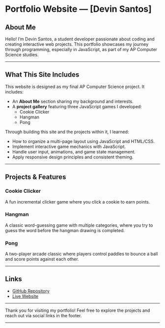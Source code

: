 # Portfolio Website — [Devin Santos]

## About Me

Hello! I’m Devin Santos, a student developer passionate about coding and creating interactive web projects. This portfolio showcases my journey through programming, especially in JavaScript, as part of my AP Computer Science studies.

---

## What This Site Includes

This website is designed as my final AP Computer Science project. It includes:

- An **About Me** section sharing my background and interests.
- A **project gallery** featuring three JavaScript games I developed:
  - Cookie Clicker
  - Hangman
  - Pong

Through building this site and the projects within it, I learned:

- How to organize a multi-page layout using JavaScript and HTML/CSS.
- Implement interactive game mechanics with JavaScript.
- Handle user input, animations, and game state management.
- Apply responsive design principles and consistent theming.

---

## Projects & Features

### Cookie Clicker

A fun incremental clicker game where you click a cookie to earn points.

### Hangman

A classic word-guessing game with multiple categories, where you try to guess the word before the hangman drawing is completed.

### Pong

A two-player arcade classic where players control paddles to bounce a ball and score points against each other.

---

## Links

- [GitHub Repository](https://github.com/Devdadude/Final-Project1)
- [Live Website](https://devdadude.github.io/Final-Project1/)

---

Thank you for visiting my portfolio! Feel free to explore the projects and reach out via social links in the footer.

---
